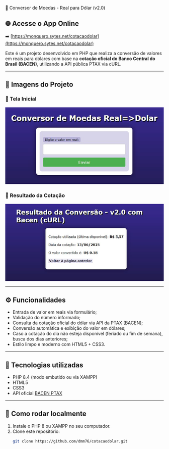 💱 Conversor de Moedas - Real para Dólar (v2.0)

## 🌐 Acesse o App Online

➡️ [https://monquero.sytes.net/cotacaodolar](https://monquero.sytes.net/cotacaodolar)


Este é um projeto desenvolvido em PHP que realiza a conversão de valores em reais para dólares com base na **cotação oficial do Banco Central do Brasil (BACEN)**, utilizando a API pública PTAX via cURL.

---

## 📸 Imagens do Projeto

### 🔹 Tela Inicial
![Tela Inicial](images/tela_inicial.JPG)

### 🔹 Resultado da Cotação
![Retorno da Cotação](images/retorno.JPG)

---

## ⚙️ Funcionalidades

- Entrada de valor em reais via formulário;
- Validação do número informado;
- Consulta da cotação oficial do dólar via API da PTAX (BACEN);
- Conversão automática e exibição do valor em dólares;
- Caso a cotação do dia não esteja disponível (feriado ou fim de semana), busca dos dias anteriores;
- Estilo limpo e moderno com HTML5 + CSS3.

---

## 🧪 Tecnologias utilizadas

- PHP 8.4 (modo embutido ou via XAMPP)
- HTML5
- CSS3
- API oficial [BACEN PTAX](https://olinda.bcb.gov.br/olinda/servico/PTAX/versao/v1/odata/)

---

## 🚀 Como rodar localmente

1. Instale o PHP 8 ou XAMPP no seu computador.
2. Clone este repositório:
   ```bash
   git clone https://github.com/dmm76/cotacaodolar.git
